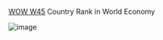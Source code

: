 [WOW W45](https://workout-wednesday.com/pbi-2024-w45/)  Country Rank in World Economy

![image](https://github.com/user-attachments/assets/c01cd7be-ae18-4904-8c39-dbcd27950bc3)

